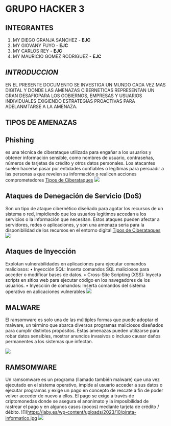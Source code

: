 # GRUPO HACKER 3
## INTEGRANTES
1. MY DIEGO GRANJA SANCHEZ - **EJC**
2. MY GIOVANY FUYO - **EJC**
3. MY CARLOS REY - **EJC**
4. MY MAURICIO GOMEZ RODRIGUEZ - **EJC**
## _INTRODUCCION_
EN EL PRESENTE DOCUMENTO SE INVESTIGA UN MUNDO CADA VEZ MAS DIGITAL Y DONDE LAS AMENAZAS CIBERNETICAS REPRESENTAN UN GRAN DESAFIOPARA LOS GOBIERNOS, EMPRESAS  Y USUARIOS INDIVIDUALES EXIGIENDO ESTRATEGIAS PROACTIVAS PARA ADELANMTARSE A LA AMENAZA. 

## TIPOS DE AMENAZAS

## **Phishing**

es una técnica de ciberataque utilizada para engañar a los usuarios y obtener información sensible, como nombres de usuario, contraseñas, números de tarjetas de crédito y otros datos personales. Los atacantes suelen hacerse pasar por entidades confiables o legítimas para persuadir a las personas a que revelen su información o realicen acciones comprometedores [Tipos de Ciberataques](https://raw.githubusercontent.com/username/repositoryname/main/images/tipos_ciberataques.png)
![](https://www.incibe.es/aprendeciberseguridad/phishing)

## **Ataques de Denegación de Servicio (DoS)**

Son un tipo de ataque cibernético diseñado para agotar los recursos de un sistema o red, impidiendo que los usuarios legítimos accedan a los servicios o la información que necesitan. Estos ataques pueden afectar a servidores, redes o aplicaciones, y son una amenaza seria para la disponibilidad de los recursos en el entorno digital [Tipos de Ciberataques](https://raw.githubusercontent.com/username/repositoryname/main/images/tipos_ciberataques.png)
![](https://www.cloudflare.com/es-es/learning/ddos/what-is-a-ddos-attack)

## **Ataques de Inyección**

Explotan vulnerabilidades en aplicaciones para ejecutar comandos maliciosos:
•	Inyección SQL: Inserta comandos SQL maliciosos para acceder o modificar bases de datos.
•	Cross-Site Scripting (XSS): Inyecta scripts en sitios web para ejecutar código en los navegadores de los usuarios.
•	Inyección de comandos: Inserta comandos del sistema operativo en aplicaciones vulnerables
![](https://www.avast.com/es-es/c-sql-injection)

## **MALWARE**

El ransomware es solo una de las múltiples formas que puede adoptar el malware, un término que abarca diversos programas maliciosos diseñados para cumplir distintos propósitos. Estas amenazas pueden utilizarse para robar datos sensibles, mostrar anuncios invasivos o incluso causar daños permanentes a los sistemas que infectan.

![](https://signal.avg.com/hs-fs/hubfs/Blog_Content/Avg/Signal/AVG%20Signal%20Images/what_is_malware_refresh_signal/What-is-Malware-01.png) 

## **RAMSOMWARE**

Un ramsomware es un programa (llamado también malware) que una vez ejecutado en el sistema operativo, impide al usuario acceder a sus datos o ejecutar programas y exige un pago en concepto de rescate a fin de poder volver acceder de nuevo a ellos. El pago se exige a través de criptomonedas donde se asegura el anonimato y la imposibilidad de rastrear el pago y en algunos casos (pocos) mediante tarjeta de crédito / débito.
![](https://laby.es/wp-content/uploads/2023/10/pirata-informatico.jpg
![](https://encrypted-tbn0.gstatic.com/images?q=tbn:ANd9GcRkdzeElfTSvgEFPTiz3-TUeJw_0D5iNNXIFmP9587LHHORfKa1AUJvv7jKWRkKRUb4-i0&usqp=CAU)
